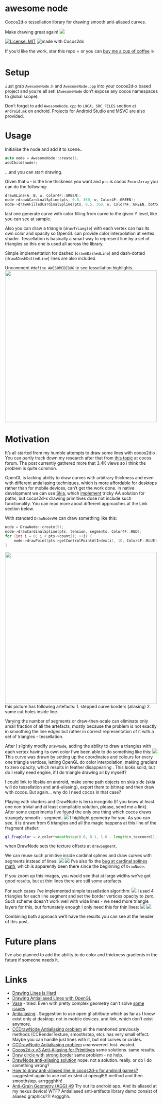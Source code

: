 # awesome node
Cocos2d-x tessellation library for drawing smooth anti-aliased curves.

Make drawing great again!
![](awesome%20node/2019-03-21%2004.50.23.jpg)

[![License: MIT](https://img.shields.io/badge/License-MIT-yellow.svg)](https://opensource.org/licenses/MIT)
<img src="https://img.shields.io/badge/made%20with-cocos2dx-blue.svg" alt="made with Cocos2dx">

If you’d like the work, star this repo ⭐️ or you can [buy me a cup of coffee](http://ko-fi.com/intmainreturn00) ☕️

# Setup
Just grab `AwesomeNode.h` and `AwesomeNode.cpp` into your cocos2d-x based project and you’re all set! (`AwesomeNode` don’t expose any cocos namespaces to global scope).

Don’t forget to add `AwesomeNode.cpp` to `LOCAL_SRC_FILES` section
at `Android.mk` on android. Projects for Android Studio and MSVC are also provided.

# Usage
Initialise the node and add it to scene..
```cpp
auto node = AwesomeNode::create();
addChild(node);
```
…and you can start drawing.

Given that `w` - is the line thickness you want and `pts` is cocos `PointArray` you can do the following:

```cpp
drawALine(A, B, w, Color4F::GREEN);
node->drawACardinalSpline(pts, 0.5, 360, w, Color4F::GREEN);
node->drawAFilledCardinalSpline(pts, 0.5, 360, w, Color4F::GREEN, bottom, Color4F::RED);
```

last one generate curve with color filling from curve to the given Y level, like you can see at sample. 

Also you can draw a triangle (`drawTriangle`) with each vertex can has its own color and opacity so OpenGL can provide color interpolation at vertex shader. Tessellation is basically a smart way to represent line by a set of triangles so this one is used all across the library. 

Simple implementation for dashed (`drawADashedLine`) and dash-dotted (`drawADashDottedLine`) lines are also included.

Uncomment `#define AWESOMEDEBUG` to see tessellation highlights. 
<img src="awesome%20node/1AD38AD9-90C0-4973-B5A2-8DD9F018231A.png" width="500">

# Motivation
It’s all started from my humble attempts to draw some lines with cocos2d-x. 
You can partly track down my research after that from [this topic](https://discuss.cocos2d-x.org/t/final-topic-about-anti-aliasing-disease/37666) at cocos forum. The post currently gathered more that 3.4K views so I think the problem is quite common. 

OpenGL is lacking ability to draw curves with arbitrary thickness and even with different antialiasing techniques, which is more affordable for desktops rather than for mobile devices, can’t get the work done. In native development we can use [Skia](https://skia.org/), which [implement](https://github.com/google/skia/blob/master/src/core/SkScan_AAAPath.cpp) tricky AA solution for paths, but cocos2d-x drawing primitives dose not include such functionality. You can read more about different approaches at the Link section below.

With standard `DrawNode`we can draw something like this:
```cpp
node = DrawNode::create(9);
node->drawCardinalSpline(pts, tension, segments, Color4F::RED);
for (int i = 0; i < pts->count(); ++i) {
    node->drawPoint(pts->getControlPointAtIndex(i), 10, Color4F::BLUE);
}
```

<img src="awesome%20node/5BC656C4-EB97-4B0D-8B8C-4D442102EBF1.png" width="500">
this picture has following artefacts:
1. stepped curve borders (aliasing)
2. some cut holes inside line.

Varying the number of segments or draw-then-scale can eliminate only small fraction of all the artefacts, mostly because the problem is not exactly in smoothing the line edges but rather in correct representation of it with a set of triangles - tessellation. 

After I slightly modify `DrawNode`, adding the ability to draw a triangles with each vertex having its own color I’we been able to do something like this:
![](awesome%20node/A0C97041-7160-4469-AC47-7CB17C01E7F9.png)
This curve was drawn by setting up the coordinates and colours for every one triangle vertices, letting OpenGL do color interpolation, making gradient to zero opacity, which results in feather disappearing . This looks solid, but do I really need engine, if I do triangle drawing all by myself?

I could link to libskia on android, make some path objects on skia side (skia will do tessellation and anti-aliasing), export them to bitmap and then draw with cocos. But again… why do I need cocos in that case?

Playing with shaders and DrawNode is terra incognito (If you know at least one non trivial and at least compilable solution, please, send me a link). After some experiments I’ve found the only one thing which cocos draws strangely smooth - segment. 
![](awesome%20node/A066FE00-DEC3-492A-8810-388AB795CF06.png)
I highlight geometry for you. As you can see, it is drawn from 6 triangles and all the magic happens at this line of the fragment shader:
```GLSL
gl_FragColor = v_color*smoothstep(0.0, 0.1, 1.0 - length(v_texcoord));
```
when DrawNode sets the texture offsets at `drawSegment`.

We can reuse such primitive inside cardinal splines and draw curves with segments instead of lines:
![](awesome%20node/A7B94B8C-0299-4BC7-8B0C-120650A875E7.png)
![](awesome%20node/2509EAD6-D234-4231-8053-B9DE00928E53.png)
I’ve also fix the [bug at cardinal splines math](https://discuss.cocos2d-x.org/t/catmull-rom-cardinal-spline-interpolation-problem/4586), which is apparently been there since the beginning of `DrawNode`.

If you zoom up this images, you would see that at large widths we’ve got good results, but at thin lines there are still some artefacts. 

For such cases I’ve implemented simple tessellation algorithm:
![](awesome%20node/DCC201A2-AA36-48FC-BE6E-A58B22410711.png)
I used 4 triangles for each line segment and set the border vertices opacity to zero. Such scheme doesn’t work well with wide lines - we need more triangle layers for this, but fortunately enough I only need this for thin lines:
![](awesome%20node/D25A1099-15BC-46EE-AA68-BB4DBBF7675C.png)
![](awesome%20node/BEB6F690-4575-45F0-AD8D-AADAFD16ADB0.png)

Combining both approach we’ll have the results you can see at the header of this post. 

# Future plans
I’ve also planned to add the ability to do color and thickness gradients in the future if someone needs it.

# Links
* [Drawing Lines is Hard](https://mattdesl.svbtle.com/drawing-lines-is-hard)
* [Drawing Antialiased Lines with OpenGL](https://blog.mapbox.com/drawing-antialiased-lines-with-opengl-8766f34192dc)
* [Vase](http://tyt2y3.github.io/vaser-web/) - tried. Even with pretty complex geometry can’t solve [some issues](https://discuss.cocos2d-x.org/uploads/default/original/3X/6/9/693b2c2f5d6282618d53e7a6900a2fb68c463089.png)
* [Antialiasing](http://discuss.cocos2d-x.org/t/antialiasing/1360/3) . Suggestion to use open gl attribute which as far as I know exist only at desktop. not in mobile devices. and link, which don’t exist anymore.
* [CCDrawNode Antialiasing problem](http://discuss.cocos2d-x.org/t/ccdrawnode-antialiasing-problem/7916/3)  all the mentioned previously methods (CCRenderTexture, smoothstep, etc). has very small effect. Maybe you can handle just lines with it, but not curves or circles.
* [CCDrawNode Antialiasing problem](http://discuss.cocos2d-x.org/t/ccdrawnode-antialiasing-problem/13970)  unanswered. lost. wasted.
* [Cocos2d-x v3 Anti-Aliasing for Primitives](http://discuss.cocos2d-x.org/t/cocos2d-x-v3-anti-aliasing-for-primitives/20548)  same solutions. same results.
* [Draw circle with strong border](http://discuss.cocos2d-x.org/t/draw-circle-with-strong-border/14827)  same problem - no help.
* [DrawNode anti-aliasing solution](http://discuss.cocos2d-x.org/t/drawnode-anti-aliasing-solution/20651)  nope. not a solution. really. or do I do something wrong?
* [How to draw anti-aliased line in cocos2d-x for android games?](http://discuss.cocos2d-x.org/t/how-to-draw-anti-aliased-line-in-cocos2d-x-for-android-games/12872)  suggested again to use not existed at openglES method and then smoothstep. arrrggghhh!
*  [Anti-Grain Geometry (AGG) 49](http://www.antigrain.com/doc/introduction/introduction.agdoc.html#toc0002) Try out its android app. And its aliased at my nexus device! WTF? Antialiased anti-artifacts library demo consist of aliased graphics??! Arggghh.
